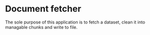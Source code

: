 # Document fetcher

The sole purpose of this application is to fetch a dataset, clean it into managable chunks and write to file.
